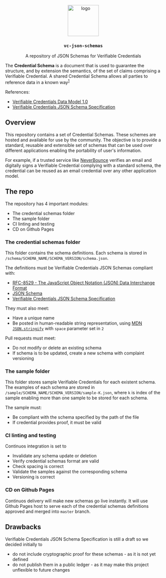 <p align="middle">
  <img src="https://www.rifos.org/assets/img/logo.svg" alt="logo" height="100" >
</p>
<h3 align="middle"><code>vc-json-schemas</code></h3>
<p align="middle">
  A repository of JSON Schemas for Verifiable Credentials
</p>

The **Credential Schema** is a document that is used to guarantee the structure, and by extension the semantics, of the set of claims comprising a Verifiable Credential. A shared Credential Schema allows all parties to reference data in a known way<sup><a href="https://w3c-ccg.github.io/vc-json-schemas/#overview">1</a></sup>

References:
- [Verifiable Credentials Data Model 1.0](https://www.w3.org/TR/vc-data-model/)
- [Verifiable Credentials JSON Schema Specification](https://w3c-ccg.github.io/vc-json-schemas/)

## Overview

This repository contains a set of Credential Schemas. These schemes are hosted and available for use by the community. The objective is to provide a standard, reusable and extensible set of schemas that can be used over different applications enabling the portability of user's information.

For example, if a trusted service like [NeverBounce](https://neverbounce.com/) verifies an email and digitally signs a Verifiable Credential complying with a standard schema, the credential can be reused as an email credential over any other application model.

## The repo

The repository has 4 important modules:
- The credential schemas folder
- The sample folder
- CI linting and testing
- CD on Github Pages

### The credential schemas folder

This folder contains the schema definitions. Each schema is stored in `/schema/SCHEMA_NAME/SCHEMA_VERSION/schema.json`.

The definitions must be Verifiable Credentials JSON Schemas compliant with:
- [RFC-8529 - The JavaScript Object Notation (JSON) Data Interchange Format](https://tools.ietf.org/html/rfc8259)
- [JSON Schema](https://json-schema.org/specification.html)
- [Verifiable Credentials JSON Schema Specification](https://w3c-ccg.github.io/vc-json-schemas/)

They must also meet:
- Have a unique name
- Be posted in human-readable string representation, using [MDN `JSON.stringify`](https://developer.mozilla.org/en-US/docs/Web/JavaScript/Reference/Global_Objects/JSON/stringify) with `space` parameter set in `2`

Pull requests must meet:
- Do not modify or delete an existing schema
- If schema is to be updated, create a new schema with complaint versioning

### The sample folder

This folder stores sample Verifiable Credentials for each existent schema. The examples of each schema are stored in `/sample/SCHEMA_NAME/SCHEMA_VERSION/sample-K.json`, where `k` is index of the sample enabling more than one sample to be stored for each schema.

The sample must:
- Be compliant with the schema specified by the path of the file
- If credential provides proof, it must be valid

### CI linting and testing

Continuos integration is set to

- Invalidate any schema update or deletion
- Verify credential schemas format are valid
- Check spacing is correct
- Validate the samples against the corresponding schema
- Versioning is correct

### CD on Github Pages

Continuos delivery will make new schemas go live instantly. It will use Github Pages host to serve each of the credential schemas definitions approved and merged into `master` branch.

## Drawbacks

Verifiable Credentials JSON Schema Specification is still a draft so we decided initially to
- do not include cryptographic proof for these schemas - as it is not yet defined
- do not publish them in a public ledger - as it may make this project unflexible to future changes
